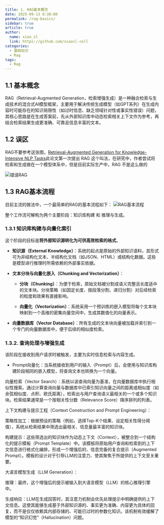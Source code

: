 ```yaml
---
title: 1. RAG基本概念
date: 2025-09-13 8:30:00
permalink: /rag-basics/
sidebar: true
article: true
author: 
  name: xiao_sl
  link: https://github.com/xiaosl-cell
categories: 
  - 基础知识
  - Rag
tags: 
  - Rag
---
```

## 1.1 基本概念

RAG（Retrieval-Augmented Generation，检索增强生成）是一种融合检索与生成技术的混合式AI模型框架，主要用于解决传统生成模型（如GPT系列）在生成内容时可能存在的知识局限性（如过时信息、缺乏领域针对性或事实性错误）问题，其核心思路是在生成答案前，先从外部知识库中动态检索相关上下文作为参考，再结合检索结果生成更准确、可靠且信息丰富的文本。

## 1.2 误区

RAG不要参考这张图，[Retrieval-Augmented Generation for Knowledge-Intensive NLP Tasks](https://arxiv.org/pdf/2005.11401)此论文第一次提出 RAG 这个叫法，在研究中，作者尝试将检索和生成做在一个模型体系中，但是目前实际生产中，RAG 不是这么做的

![错误RAG](https://qiniu.agiadventurer.com/rag-old.PNG)

## 1.3 RAG基本流程
目前主流的做法中，一个最简单的RAG的基本流程如下：
![RAG基本流程](https://qiniu.agiadventurer.com/rag-flow.png)

整个工作流可解构为两个主要阶段：知识库构建 和 推理与生成。

### 1.3.1 知识库构建与向量化索引

这个阶段的目标是**将外部知识源转化为可供高效检索的格式**。

- **知识源（External Knowledge）**：系统的起点是原始的外部知识语料，其形式可为非结构化文本、半结构化文档（如JSON、HTML）或结构化数据。这些是模型进行推理时所需依赖的外部事实依据。

- **文本分块与向量化嵌入（Chunking and Vectorization）**：
    - **分块（Chunking）**：为便于检索，原始文档被分割成语义完整且长度适中的文本块。分块策略（如固定长度、按段落分割、递归分割）对后续检索的粒度和效果有直接影响。

    - **向量化（Vectorization）**：系统采用一个预训练的嵌入模型将每个文本块映射到一个高维的密集向量空间中，生成其数值化的向量表示。

- **向量数据库（Vector Database）**：所有生成的文本块向量被加载并索引到一个专门的向量数据库中，便于后续的相似度检索。

### 1.3.2. 查询处理与增强生成

该阶段在接收到用户请求时被触发，主要为实时信息检索与内容生成。

- Prompt向量化：当系统接收到用户的输入（Prompt）后，会使用与知识库构建阶段相同的嵌入模型，将查询文本也转换为一个向量。

向量检索（Vector Search）：系统以该查询向量为基准，在向量数据库中执行相似性搜索。通过计算查询向量与数据库中已索引知识向量之间的距离或相似度（如余弦相似度、点积、欧氏距离），检索出与用户查询语义最相关的一个或多个知识块。检索结果通常是一个按相关性分数（Relevance Score）降序排列的列表。

上下文构建与提示工程（Context Construction and Prompt Engineering）：

策略性加工：根据预设的策略（例如，选择Top-K个结果、设定相关性得分阈值），系统从检索结果中筛选出最相关、信息量最丰富的知识块。

构建提示：这些筛选出的知识块作为动态上下文（Context），被整合到一个结构化的提示模板（Prompt Template）中。该模板将原始用户查询和检索到的上下文信息进行格式化编排，形成一个增强后的、信息完备的复合提示（Augmented Prompt）。模板的设计对于引导LLM的注意力、使其聚焦于所提供的上下文至关重要。

大语言模型生成（LLM Generation）：

推理：最终，这个增强后的提示被输入到大语言模型（LLM）的核心推理引擎中。

生成响应：LLM在生成回答时，其注意力机制会优先处理提示中明确提供的上下文信息。这使其能够生成基于外部知识源的、事实更为准确、内容更为具体的回复，而不是仅仅依赖其内部存储的、可能已过时的参数化知识。该机制有效缓解了模型的“知识幻觉”（Hallucination）问题。